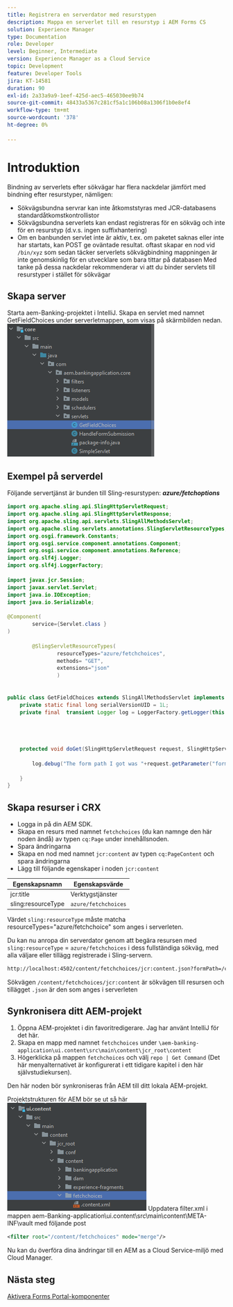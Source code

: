 ```yaml
---
title: Registrera en serverdator med resurstypen
description: Mappa en serverlet till en resurstyp i AEM Forms CS
solution: Experience Manager
type: Documentation
role: Developer
level: Beginner, Intermediate
version: Experience Manager as a Cloud Service
topic: Development
feature: Developer Tools
jira: KT-14581
duration: 90
exl-id: 2a33a9a9-1eef-425d-aec5-465030ee9b74
source-git-commit: 48433a5367c281cf5a1c106b08a1306f1b0e8ef4
workflow-type: tm+mt
source-wordcount: '378'
ht-degree: 0%

---
```


# Introduktion

Bindning av serverlets efter sökvägar har flera nackdelar jämfört med bindning efter resurstyper, nämligen:

* Sökvägsbundna servrar kan inte åtkomststyras med JCR-databasens standardåtkomstkontrollistor
* Sökvägsbundna serverlets kan endast registreras för en sökväg och inte för en resurstyp (d.v.s. ingen suffixhantering)
* Om en banbunden servlet inte är aktiv, t.ex. om paketet saknas eller inte har startats, kan POST ge oväntade resultat. oftast skapar en nod vid `/bin/xyz` som sedan täcker serverlets sökvägbindning
mappningen är inte genomskinlig för en utvecklare som bara tittar på databasen
Med tanke på dessa nackdelar rekommenderar vi att du binder servlets till resurstyper i stället för sökvägar

## Skapa server

Starta aem-Banking-projektet i IntelliJ. Skapa en servlet med namnet GetFieldChoices under serverletmappen, som visas på skärmbilden nedan.
![alternativ](assets/fetchchoices.png)

## Exempel på serverdel

Följande servertjänst är bunden till Sling-resurstypen: _**azure/fetchoptions**_



```java
import org.apache.sling.api.SlingHttpServletRequest;
import org.apache.sling.api.SlingHttpServletResponse;
import org.apache.sling.api.servlets.SlingAllMethodsServlet;
import org.apache.sling.servlets.annotations.SlingServletResourceTypes;
import org.osgi.framework.Constants;
import org.osgi.service.component.annotations.Component;
import org.osgi.service.component.annotations.Reference;
import org.slf4j.Logger;
import org.slf4j.LoggerFactory;

import javax.jcr.Session;
import javax.servlet.Servlet;
import java.io.IOException;
import java.io.Serializable;

@Component(
        service={Servlet.class }
)

        @SlingServletResourceTypes(
                resourceTypes="azure/fetchchoices",
                methods= "GET",
                extensions="json"
                )


public class GetFieldChoices extends SlingAllMethodsServlet implements Serializable {
    private static final long serialVersionUID = 1L;
    private final  transient Logger log = LoggerFactory.getLogger(this.getClass());


   

    protected void doGet(SlingHttpServletRequest request, SlingHttpServletResponse response) {

        log.debug("The form path I got was "+request.getParameter("formPath"));

    }
}
```

## Skapa resurser i CRX

* Logga in på din AEM SDK.
* Skapa en resurs med namnet `fetchchoices` (du kan namnge den här noden ändå) av typen `cq:Page` under innehållsnoden.
* Spara ändringarna
* Skapa en nod med namnet `jcr:content` av typen `cq:PageContent` och spara ändringarna
* Lägg till följande egenskaper i noden `jcr:content`

| Egenskapsnamn | Egenskapsvärde |
|--------------------|--------------------|
| jcr:title | Verktygstjänster |
| sling:resourceType | `azure/fetchchoices` |


Värdet `sling:resourceType` måste matcha resourceTypes=&quot;azure/fetchchoice&quot; som anges i serverleten.

Du kan nu anropa din serverdator genom att begära resursen med `sling:resourceType` = `azure/fetchchoices` i dess fullständiga sökväg, med alla väljare eller tillägg registrerade i Sling-servern.

```html
http://localhost:4502/content/fetchchoices/jcr:content.json?formPath=/content/forms/af/forrahul/jcr:content/guideContainer
```

Sökvägen `/content/fetchchoices/jcr:content` är sökvägen till resursen och tillägget `.json` är den som anges i serverleten

## Synkronisera ditt AEM-projekt

1. Öppna AEM-projektet i din favoritredigerare. Jag har använt IntelliJ för det här.
1. Skapa en mapp med namnet `fetchchoices` under `\aem-banking-application\ui.content\src\main\content\jcr_root\content`
1. Högerklicka på mappen `fetchchoices` och välj `repo | Get Command` (Det här menyalternativet är konfigurerat i ett tidigare kapitel i den här självstudiekursen).

Den här noden bör synkroniseras från AEM till ditt lokala AEM-projekt.

Projektstrukturen för AEM bör se ut så här
![resource-resolver](assets/mapping-servlet-resource.png)
Uppdatera filter.xml i mappen aem-Banking-application\ui.content\src\main\content\META-INF\vault med följande post

```xml
<filter root="/content/fetchchoices" mode="merge"/>
```

Nu kan du överföra dina ändringar till en AEM as a Cloud Service-miljö med Cloud Manager.

## Nästa steg

[Aktivera Forms Portal-komponenter](./forms-portal-components.md)
